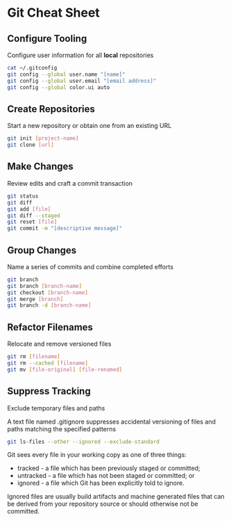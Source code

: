 # Git Cheat Sheet

## Configure Tooling

Configure user information for all **local** repositories

```sh
cat ~/.gitconfig
git config --global user.name "[name]"
git config --global user.email "[email address]"
git config --global color.ui auto
```

## Create Repositories

Start a new repository or obtain one from an existing URL

```sh
git init [project-name]
git clone [url]
```

## Make Changes

Review edits and craft a commit transaction

```sh
git status
git diff
git add [file]
git diff --staged
git reset [file]
git commit -m "[descriptive message]"
```

## Group Changes

Name a series of commits and combine completed efforts

```sh
git branch
git branch [branch-name]
git checkout [branch-name]
git merge [branch]
git branch -d [branch-name]
```

## Refactor Filenames

Relocate and remove versioned files

```sh
git rm [filename]
git rm --cached [filename]
git mv [file-original] [file-renamed]
```

## Suppress Tracking

Exclude temporary files and paths

A text file named .gitignore suppresses accidental versioning of files and paths matching the specified patterns

```sh
git ls-files --other --ignored --exclude-standard
```

Git sees every file in your working copy as one of three things:

- tracked - a file which has been previously staged or committed;
- untracked - a file which has not been staged or committed; or
- ignored - a file which Git has been explicitly told to ignore.

Ignored files are usually build artifacts and machine generated files that can be derived from your repository source or should otherwise not be committed. 


